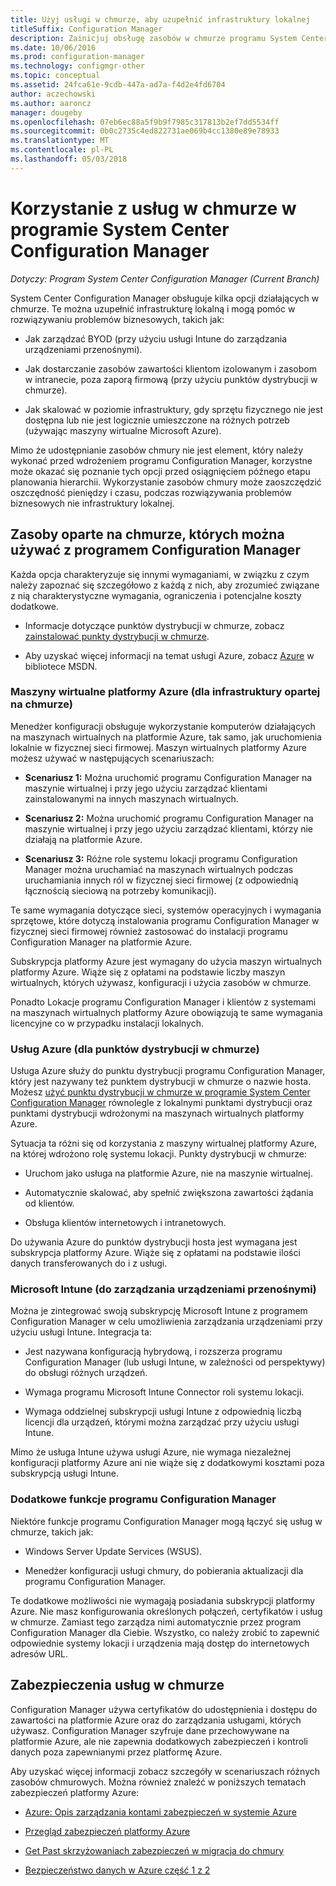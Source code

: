 ```yaml
---
title: Użyj usługi w chmurze, aby uzupełnić infrastruktury lokalnej
titleSuffix: Configuration Manager
description: Zainicjuj obsługę zasobów w chmurze programu System Center Configuration Manager uzupełnienie infrastruktury lokalnej.
ms.date: 10/06/2016
ms.prod: configuration-manager
ms.technology: configmgr-other
ms.topic: conceptual
ms.assetid: 24fca61e-9cdb-447a-ad7a-f4d2e4fd6704
author: aczechowski
ms.author: aaroncz
manager: dougeby
ms.openlocfilehash: 07eb6ec88a5f9b9f7985c317813b2ef7dd5534ff
ms.sourcegitcommit: 0b0c2735c4ed822731ae069b4cc1380e89e78933
ms.translationtype: MT
ms.contentlocale: pl-PL
ms.lasthandoff: 05/03/2018
---
```

# <a name="use-cloud-services-with-system-center-configuration-manager"></a>Korzystanie z usług w chmurze w programie System Center Configuration Manager

*Dotyczy: Program System Center Configuration Manager (Current Branch)*

System Center Configuration Manager obsługuje kilka opcji działających w chmurze. Te można uzupełnić infrastrukturę lokalną i mogą pomóc w rozwiązywaniu problemów biznesowych, takich jak:  

-   Jak zarządzać BYOD (przy użyciu usługi Intune do zarządzania urządzeniami przenośnymi).  

-   Jak dostarczanie zasobów zawartości klientom izolowanym i zasobom w intranecie, poza zaporą firmową (przy użyciu punktów dystrybucji w chmurze).  

-   Jak skalować w poziomie infrastruktury, gdy sprzętu fizycznego nie jest dostępna lub nie jest logicznie umieszczone na różnych potrzeb (używając maszyny wirtualne Microsoft Azure).  

Mimo że udostępnianie zasobów chmury nie jest element, który należy wykonać przed wdrożeniem programu Configuration Manager, korzystne może okazać się poznanie tych opcji przed osiągnięciem późnego etapu planowania hierarchii. Wykorzystanie zasobów chmury może zaoszczędzić oszczędność pieniędzy i czasu, podczas rozwiązywania problemów biznesowych nie infrastruktury lokalnej.  

## <a name="cloud-based-resources-you-can-use-with-configuration-manager"></a>Zasoby oparte na chmurze, których można używać z programem Configuration Manager  
 Każda opcja charakteryzuje się innymi wymaganiami, w związku z czym należy zapoznać się szczegółowo z każdą z nich, aby zrozumieć związane z nią charakterystyczne wymagania, ograniczenia i potencjalne koszty dodatkowe.  

-   Informacje dotyczące punktów dystrybucji w chmurze, zobacz [zainstalować punkty dystrybucji w chmurze](/sccm/core/servers/deploy/configure/install-cloud-based-distribution-points-in-microsoft-azure).

-   Aby uzyskać więcej informacji na temat usługi Azure, zobacz [Azure](http://go.microsoft.com/fwlink/p/?LinkId=262965) w bibliotece MSDN.  

### <a name="azure-virtual-machines-for-cloud-based-infrastructure"></a>Maszyny wirtualne platformy Azure (dla infrastruktury opartej na chmurze)  
 Menedżer konfiguracji obsługuje wykorzystanie komputerów działających na maszynach wirtualnych na platformie Azure, tak samo, jak uruchomienia lokalnie w fizycznej sieci firmowej. Maszyn wirtualnych platformy Azure możesz używać w następujących scenariuszach:  

-   **Scenariusz 1:** Można uruchomić programu Configuration Manager na maszynie wirtualnej i przy jego użyciu zarządzać klientami zainstalowanymi na innych maszynach wirtualnych.  

-   **Scenariusz 2:** Można uruchomić programu Configuration Manager na maszynie wirtualnej i przy jego użyciu zarządzać klientami, którzy nie działają na platformie Azure.  

-   **Scenariusz 3:** Różne role systemu lokacji programu Configuration Manager można uruchamiać na maszynach wirtualnych podczas uruchamiania innych ról w fizycznej sieci firmowej (z odpowiednią łącznością sieciową na potrzeby komunikacji).  

Te same wymagania dotyczące sieci, systemów operacyjnych i wymagania sprzętowe, które dotyczą instalowania programu Configuration Manager w fizycznej sieci firmowej również zastosować do instalacji programu Configuration Manager na platformie Azure.  

Subskrypcja platformy Azure jest wymagany do użycia maszyn wirtualnych platformy Azure. Wiąże się z opłatami na podstawie liczby maszyn wirtualnych, których używasz, konfiguracji i użycia zasobów w chmurze.  

Ponadto Lokacje programu Configuration Manager i klientów z systemami na maszynach wirtualnych platformy Azure obowiązują te same wymagania licencyjne co w przypadku instalacji lokalnych.  

### <a name="azure-services-for-cloud-based-distribution-points"></a>Usług Azure (dla punktów dystrybucji w chmurze)  
 Usługa Azure służy do punktu dystrybucji programu Configuration Manager, który jest nazywany też punktem dystrybucji w chmurze o nazwie hosta. Możesz [użyć punktu dystrybucji w chmurze w programie System Center Configuration Manager](../../core/plan-design/hierarchy/use-a-cloud-based-distribution-point.md) równolegle z lokalnymi punktami dystrybucji oraz punktami dystrybucji wdrożonymi na maszynach wirtualnych platformy Azure.  

 Sytuacja ta różni się od korzystania z maszyny wirtualnej platformy Azure, na której wdrożono rolę systemu lokacji. Punkty dystrybucji w chmurze:  

-   Uruchom jako usługa na platformie Azure, nie na maszynie wirtualnej.  

-   Automatycznie skalować, aby spełnić zwiększona zawartości żądania od klientów.  

-   Obsługa klientów internetowych i intranetowych.  

Do używania Azure do punktów dystrybucji hosta jest wymagana jest subskrypcja platformy Azure. Wiąże się z opłatami na podstawie ilości danych transferowanych do i z usługi.  

### <a name="microsoft-intune-for-mobile-device-management"></a>Microsoft Intune (do zarządzania urządzeniami przenośnymi)  
 Można je zintegrować swoją subskrypcję Microsoft Intune z programem Configuration Manager w celu umożliwienia zarządzania urządzeniami przy użyciu usługi Intune. Integracja ta:  

-   Jest nazywana konfiguracją hybrydową, i rozszerza programu Configuration Manager (lub usługi Intune, w zależności od perspektywy) do obsługi różnych urządzeń.  

-   Wymaga programu Microsoft Intune Connector roli systemu lokacji.  

-   Wymaga oddzielnej subskrypcji usługi Intune z odpowiednią liczbą licencji dla urządzeń, którymi można zarządzać przy użyciu usługi Intune.  

Mimo że usługa Intune używa usługi Azure, nie wymaga niezależnej konfiguracji platformy Azure ani nie wiąże się z dodatkowymi kosztami poza subskrypcją usługi Intune.  

### <a name="additional-configuration-manager-capabilities"></a>Dodatkowe funkcje programu Configuration Manager  
 Niektóre funkcje programu Configuration Manager mogą łączyć się usług w chmurze, takich jak:  

-   Windows Server Update Services (WSUS).  

-   Menedżer konfiguracji usługi chmury, do pobierania aktualizacji dla programu Configuration Manager.  

Te dodatkowe możliwości nie wymagają posiadania subskrypcji platformy Azure. Nie masz konfigurowania określonych połączeń, certyfikatów i usług w chmurze. Zamiast tego zarządza nimi automatycznie przez program Configuration Manager dla Ciebie. Wszystko, co należy zrobić to zapewnić odpowiednie systemy lokacji i urządzenia mają dostęp do internetowych adresów URL.  

##  <a name="BKMK_CloudSec"></a> Zabezpieczenia usług w chmurze  
 Configuration Manager używa certyfikatów do udostępnienia i dostępu do zawartości na platformie Azure oraz do zarządzania usługami, których używasz. Configuration Manager szyfruje dane przechowywane na platformie Azure, ale nie zapewnia dodatkowych zabezpieczeń i kontroli danych poza zapewnianymi przez platformę Azure.  

 Aby uzyskać więcej informacji zobacz szczegóły w scenariuszach różnych zasobów chmurowych. Można również znaleźć w poniższych tematach zabezpieczeń platformy Azure:  

-   [Azure: Opis zarządzania kontami zabezpieczeń w systemie Azure](http://go.microsoft.com/fwlink/p/?LinkId=262968)  

-   [Przegląd zabezpieczeń platformy Azure](http://go.microsoft.com/fwlink/p/?LinkId=262970)  

-   [Get Past skrzyżowaniach zabezpieczeń w migracja do chmury](http://go.microsoft.com/fwlink/p/?LinkId=262971)  

-   [Bezpieczeństwo danych w Azure część 1 z 2](http://go.microsoft.com/fwlink/p/?LinkId=262974)  
